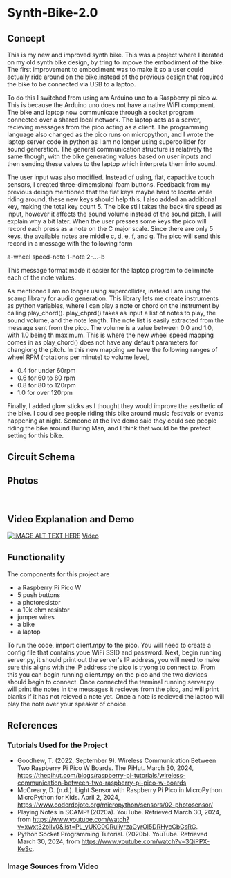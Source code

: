 # Synth-Bike-2.0

## Concept
This is my new and improved synth bike. This was a project where I iterated on my old synth bike design, by tring to impove the embodiment of the bike. The first improvement to embodiment was to make it so a user could actually ride around on the bike,instead of the previous design that required the bike to be connected via USB to a laptop. 

To do this I switched from using am Arduino uno to a Raspberry pi pico w. This is because the Arduino uno does not have a native WiFI component. The bike and laptop now communicate through a socket program connected over a shared local network. The laptop acts as a server, recieving messages from the pico acting as a client. The programming language also changed as the pico runs on micropython, and I wrote the laptop server code in python as I am no longer using supercollider for sound generation. The general communication structure is relatively the same though, with the bike generating values based on user inputs and then sending these values to the laptop which interprets them into sound.

The user input was also modified. Instead of using, flat, capacitive touch sensors, I created three-dimemsional foam buttons. Feedback from my previous deisgn mentioned that the flat keys maybe hard to locate while riding around, these new keys should help this. I also added an additional key, making the total key count 5. The bike still takes the back tire speed as input, however it affects the sound volume instead of the sound pitch, I will explain why a bit later. When the user presses some keys the pico will record each press as a note on the C major scale. Since there are only 5 keys, the available notes are middle c, d, e, f, and g. The pico will send this record in a message with the following form

  a-wheel speed-note 1-note 2-...-b

This message format made it easier for the laptop program to deliminate each of the note values.

As mentioned I am no longer using supercollider, instead I am using the scamp library for audio generation. This library lets me create instruments as python variables, where I can play a note or chord on the instrument by calling play_chord(). play_chprd() takes as input a list of notes to play, the sound volume, and the note length. The note list is easily extracted from the message sent from the pico. The volume is a value between 0.0 and 1.0, with 1.0 being th maximum. This is where the new wheel speed mapping comes in as play_chord() does not have any default parameters for changiong the pitch. In this new mapping we have the following ranges of wheel RPM (rotations per minute) to volume level,
- 0.4 for under 60rpm
- 0.6 for 60 to 80 rpm
- 0.8 for 80 to 120rpm
- 1.0 for over 120rpm

Finally, I added glow sticks as I thought they would improve the aesthetic of the bike. I could see people riding this bike around music festivals or events happening at night. Someone at the live demo said they could see people riding the bike around Buring Man, and I think that would be the prefect setting for this bike.

## Circuit Schema

## Photos
<img src="./images/IMG_3854.jpg" alt="" />
<img src="./images/IMG_3857.jpg" alt="" />
<img src="./images/IMG_3887.jpg" alt="" />

<img src="./images/IMG_3888.jpg" alt="" />
<img src="./images/IMG_3889.jpg" alt="" />
<img src="./images/IMG_3895.jpg" alt="" />
<img src="./images/keys.jpg" alt="" />

<img src="./images/IMG_3880.jpg" alt="" />
<img src="./images/IMG_3881.jpg" alt="" />
<img src="./images/IMG_3882.jpg" alt="" />
<img src="./images/IMG_3883.jpg" alt="" />

## Video Explanation and Demo
[![IMAGE ALT TEXT HERE](./images/title.png)](https://youtu.be/bunlOOHyu5c)
[Video](https://youtu.be/bunlOOHyu5c)

## Functionality
The components for this project are
- a Raspberry Pi Pico W
- 5 push buttons
- a photoresistor
- a 10k ohm resistor
- jumper wires
- a bike
- a laptop

To run the code, import client.mpy to the pico. You will need to create a config file that contains youe WiFi SSID and password. Next, begin running server.py, it should print out the server's IP address, you will need to make sure this aligns with the IP address the pico is tryong to connect to. From this you can begin running client.mpy on the pico and the two devices should begin to connect. Once connected the terminal running server.py will print the notes in the messages it recieves from the pico, and will print blanks if it has not reieved a note yet. Once a note is recieved the laptop will play the note over your speaker of choice.

## References
### Tutorials Used for the Project
- Goodhew, T. (2022, September 9). Wireless Communication Between Two Raspberry Pi Pico W Boards. The PiHut. March 30, 2024, https://thepihut.com/blogs/raspberry-pi-tutorials/wireless-communication-between-two-raspberry-pi-pico-w-boards
- McCreary, D. (n.d.). Light Sensor with Raspberry Pi Pico in MicroPython. MicroPython for Kids. April 2, 2024, https://www.coderdojotc.org/micropython/sensors/02-photosensor/
- Playing Notes in SCAMP! (2020a). YouTube. Retrieved March 30, 2024, from https://www.youtube.com/watch?v=xwxt32ollv0&list=PL_yUKG0GRuliyrzaGyrOl5DRHycCbGsRG.
- Python Socket Programming Tutorial. (2020b). YouTube. Retrieved March 30, 2024, from https://www.youtube.com/watch?v=3QiPPX-KeSc. 

### Image Sources from Video
